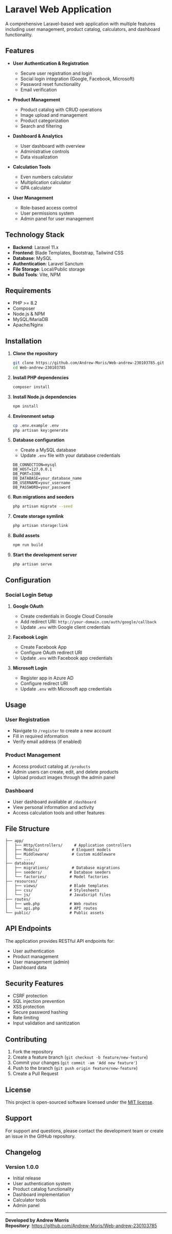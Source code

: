 # Laravel Web Application

A comprehensive Laravel-based web application with multiple features including user management, product catalog, calculators, and dashboard functionality.

## Features

- **User Authentication & Registration**
  - Secure user registration and login
  - Social login integration (Google, Facebook, Microsoft)
  - Password reset functionality
  - Email verification

- **Product Management**
  - Product catalog with CRUD operations
  - Image upload and management
  - Product categorization
  - Search and filtering

- **Dashboard & Analytics**
  - User dashboard with overview
  - Administrative controls
  - Data visualization

- **Calculation Tools**
  - Even numbers calculator
  - Multiplication calculator
  - GPA calculator

- **User Management**
  - Role-based access control
  - User permissions system
  - Admin panel for user management

## Technology Stack

- **Backend**: Laravel 11.x
- **Frontend**: Blade Templates, Bootstrap, Tailwind CSS
- **Database**: MySQL
- **Authentication**: Laravel Sanctum
- **File Storage**: Local/Public storage
- **Build Tools**: Vite, NPM

## Requirements

- PHP >= 8.2
- Composer
- Node.js & NPM
- MySQL/MariaDB
- Apache/Nginx

## Installation

1. **Clone the repository**
   ```bash
   git clone https://github.com/Andrew-Moris/Web-andrew-230103785.git
   cd Web-andrew-230103785
   ```

2. **Install PHP dependencies**
   ```bash
   composer install
   ```

3. **Install Node.js dependencies**
   ```bash
   npm install
   ```

4. **Environment setup**
   ```bash
   cp .env.example .env
   php artisan key:generate
   ```

5. **Database configuration**
   - Create a MySQL database
   - Update `.env` file with your database credentials
   ```
   DB_CONNECTION=mysql
   DB_HOST=127.0.0.1
   DB_PORT=3306
   DB_DATABASE=your_database_name
   DB_USERNAME=your_username
   DB_PASSWORD=your_password
   ```

6. **Run migrations and seeders**
   ```bash
   php artisan migrate --seed
   ```

7. **Create storage symlink**
   ```bash
   php artisan storage:link
   ```

8. **Build assets**
   ```bash
   npm run build
   ```

9. **Start the development server**
   ```bash
   php artisan serve
   ```

## Configuration

### Social Login Setup

1. **Google OAuth**
   - Create credentials in Google Cloud Console
   - Add redirect URI: `http://your-domain.com/auth/google/callback`
   - Update `.env` with Google client credentials

2. **Facebook Login**
   - Create Facebook App
   - Configure OAuth redirect URI
   - Update `.env` with Facebook app credentials

3. **Microsoft Login**
   - Register app in Azure AD
   - Configure redirect URI
   - Update `.env` with Microsoft app credentials

## Usage

### User Registration
- Navigate to `/register` to create a new account
- Fill in required information
- Verify email address (if enabled)

### Product Management
- Access product catalog at `/products`
- Admin users can create, edit, and delete products
- Upload product images through the admin panel

### Dashboard
- User dashboard available at `/dashboard`
- View personal information and activity
- Access calculation tools and other features

## File Structure

```
├── app/
│   ├── Http/Controllers/     # Application controllers
│   ├── Models/              # Eloquent models
│   ├── Middleware/          # Custom middleware
│   └── ...
├── database/
│   ├── migrations/          # Database migrations
│   ├── seeders/            # Database seeders
│   └── factories/          # Model factories
├── resources/
│   ├── views/              # Blade templates
│   ├── css/                # Stylesheets
│   └── js/                 # JavaScript files
├── routes/
│   ├── web.php             # Web routes
│   └── api.php             # API routes
└── public/                 # Public assets
```

## API Endpoints

The application provides RESTful API endpoints for:
- User authentication
- Product management
- User management (admin)
- Dashboard data

## Security Features

- CSRF protection
- SQL injection prevention
- XSS protection
- Secure password hashing
- Rate limiting
- Input validation and sanitization

## Contributing

1. Fork the repository
2. Create a feature branch (`git checkout -b feature/new-feature`)
3. Commit your changes (`git commit -am 'Add new feature'`)
4. Push to the branch (`git push origin feature/new-feature`)
5. Create a Pull Request

## License

This project is open-sourced software licensed under the [MIT license](https://opensource.org/licenses/MIT).

## Support

For support and questions, please contact the development team or create an issue in the GitHub repository.

## Changelog

### Version 1.0.0
- Initial release
- User authentication system
- Product catalog functionality
- Dashboard implementation
- Calculator tools
- Admin panel

---

**Developed by Andrew Morris**  
**Repository**: https://github.com/Andrew-Moris/Web-andrew-230103785
